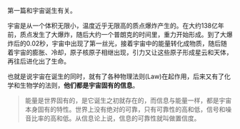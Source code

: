 第一篇和宇宙诞生有关。

宇宙是从一个体积无限小，温度近乎无限高的质点爆炸产生的。在大约138亿年前，质点发生了大爆炸，随后大约一个普朗克的时间里，重力开始形成。到了大爆炸后的0.02秒，宇宙中出现了第一丝光，接着宇宙中的能量转化成物质，随后随着宇宙的膨胀、冷却，原子核原子相继出现，引力又让这些原子形成星云和天体，再往后进化出了生命。

也就是说宇宙在诞生的同时，就有了各种物理法则\(Law\)在起作用，后来又有了化学和生物学的法则，**他们都是宇宙固有的信息**。

> 能量是世界固有的，是它诞生之初就存在的，而信息与能量一样，都是宇宙本身固有的特性。世界上没有绝对的可靠，只有可靠性的高和低，信号和噪音比率的高和低。从信息论上说，信息的可靠性就叫做置信度。



